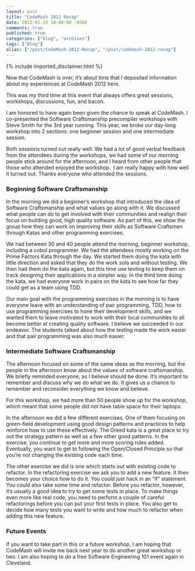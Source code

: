 ```yaml
---
layout: post
title: "CodeMash 2012 Recap"
date: 2012-01-25 10:00:00 -0500
comments: true
published: true
categories: ["blog", "archives"]
tags: ["Blog"]
alias: ["/post/CodeMash-2012-Recap", "/post/codemash-2012-recap"]
---
```

<!-- more -->
{% include imported_disclaimer.html %}
<p>Now that CodeMash is over, it’s about time that I deposited information about my experiences at CodeMash 2012 here.</p>  <p>This was my third time at this event that always offers great sessions, workshops, discussions, fun, and bacon.</p>  <p>I am honored to have again been given the chance to speak at CodeMash. I co-presented the Software Craftsmanship precompiler workshops with Steve Smith for the 3rd year running. This year, we broke our day-long workshop into 2 sections: one beginner session and one intermediate session.</p>  <p>Both sessions turned out really well. We had a lot of good verbal feedback from the attendees during the workshops, we had some of our morning people stick around for the afternoon, and I heard from other people that those who attended enjoyed the workshop.&nbsp; I am really happy with how well it turned out. Thanks everyone who attended the sessions.</p>  <h3>Beginning Software Craftsmanship</h3>  <p>In the morning we did a beginner’s workshop that introduced the idea of Software Craftsmanship and what values go along with it. We discussed what people can do to get involved with their communities and realign their focus on building good, high quality software. As part of this, we show the group how they can work on improving their skills as Software Craftsmen through Katas and other programming exercises.</p>  <p>We had between 30 and 40 people attend the morning, beginner workshop, including a cobol programmer. We had the attendees mostly working on the Prime Factors Kata through the day. We started them doing the kata with little direction and asked that they do the work solo and without testing. We then had them do the kata again, but this time use testing to keep them on track designing their applications in a simpler way. In the third time doing the kata, we had everyone work in pairs on the kata to see how far they could get as a team using TDD.</p>  <p>Our main goal with the programming exercises in the morning is to have everyone leave with an understanding of pair programming, TDD, how to use programming exercises to hone their development skills, and we wanted them to leave motivated to work with their local communities to all become better at creating quality software. I believe we succeeded in our endeavor. The students talked about how the testing made the work easier and that pair programming was also much easier.</p>  <h3>Intermediate Software Craftsmanship</h3>  <p>The afternoon focused on some of the same ideas as the morning, but the people in the afternoon know about the values of software craftsmanship. We briefly reminded everyone, as I believe should be done. It’s important to remember and discuss why we do what we do. It gives us a chance to remember and reconsider everything we know and believe.</p>  <p>For this workshop, we had more than 50 people show up for the workshop, which meant that some people did not have table space for their laptops. </p>  <p>In the afternoon we did a few different exercises. One of them focusing on green-field development using good design patterns and practices to help reinforce how to use these effectively. The Greed kata is a great place to try out the strategy pattern as well as a few other good patterns. In the exercise, you continue to get more and more scoring rules added. Eventually, you want to get to following the Open/Closed Principle so that you’re not changing the existing code each time.</p>  <p>The other exercise we did is one which starts out with existing code to refactor. In the refactoring exercise we ask you to add a new feature. It then becomes your choice how to do it. You could just hack in an “if” statement. You could also take some time and refactor. Before you refactor, however, it’s usually a good idea to try to get some tests in place. To make things even more like real code, you need to perform a couple of careful refactorings before you can put your first tests in place. You also get to decide how many tests you want to write and how much to refactor when adding this new feature.</p>  <h3>Future Events</h3>  <p>If you want to take part in this or a future workshop, I am hoping that CodeMash will invite me back next year to do another great workshop or two. I am also hoping to do a free Software Engineering 101 event again in Cleveland.</p>
